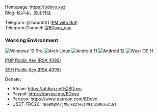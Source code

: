 Homepage: https://bdovo.xyz  
Blog: 维护中，暂未开放

Telegram: @liuran001 ([PM with Bot](https://t.me/BDovo_bot))  
Telegram Channel: [@BDovo_qaq](https://t.me/s/BDovo_qaq)

### Working Environment
![Windows 10 Pro](https://img.shields.io/badge/Windows%2010%20Pro-00adef?style=flat-square&logo=windows&logoColor=ffffff)
![Arch Linux](https://img.shields.io/badge/Arch%20Linux-1793D1?logo=arch-linux&logoColor=fff&style=flat-square)
![Android 11](https://img.shields.io/badge/Android%2011-3ddc84?style=flat-square&logo=android&logoColor=ffffff)
![Android 12](https://img.shields.io/badge/Android%2011-3ddc84?style=flat-square&logo=android&logoColor=ffffff)
![Wear OS H](https://img.shields.io/badge/Wear%20OS%20H-4285f4?style=flat-square&logo=wear%20os&logoColor=ffffff)


[PGP Public Key (RSA 4096)](https://github.com/liuran001.gpg)

[SSH Public Key (RSA 4096)](https://github.com/liuran001.keys)


Donate:
- Afdian: https://afdian.net/@BDovo
- Paypal: https://paypal.me/BDovo
- Parteon: https://www.patreon.com/BDovo
- USDT-TRC20: `TBeBMqMA7jMUdkK3TeqfV9Zh2mRUauCiET`
